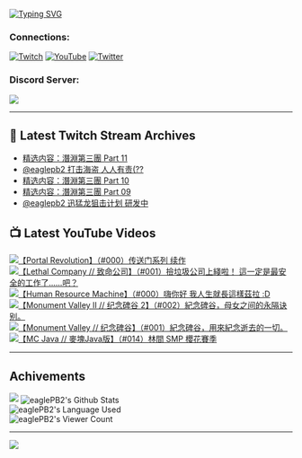 <!--### Hello people, I'm EaglePB2 - The one who building something for fun 👋
Thank you for standby for this profile.   
The purpose of this profile is coming soon.   
You may come back later, as you wish if this readme.md is updated.   -->

<a href="https://git.io/typing-svg"><img src="https://readme-typing-svg.herokuapp.com?font=Fira+Code&duration=1000&pause=5000&vCenter=true&random=false&width=500&lines=%F0%9F%91%8B+Hello+Everyone%2C+I'm+EaglePB2.;%F0%9F%99%87+Thank+you+for+stopping+by+my+profile.+;%F0%9F%94%AD+%3D%3D%3D%3D+%F0%9F%94%AD;%F0%9F%91%8B+%E4%BD%A0%E5%A5%BD%EF%BC%8C%E6%AD%A1%E8%BF%8E%E4%BE%86%E5%88%B0%E6%88%91%E7%9A%84%E4%BB%A3%E7%A2%BC%E5%BA%AB%E3%80%82;%F0%9F%99%87+%E6%84%9F%E8%AC%9D%E5%89%8D%E4%BE%86%E5%8F%83%E8%A7%80%E5%B0%8F%E5%B1%8B+owo~" alt="Typing SVG" /></a>

### Connections:

[![Twitch](https://img.shields.io/badge/Twitch-9347FF?style=flat-square&logo=twitch&logoColor=white)](https://www.twitch.tv/eaglepb2)
[![YouTube](https://img.shields.io/badge/YouTube-%23FF0000.svg?style=flat-square&logo=YouTube&logoColor=white)](https://www.youtube.com/eaglepb2)
[![Twitter](https://img.shields.io/badge/Twitter-%231DA1F2.svg?style=flat-square&logo=Twitter&logoColor=white)](https://twitter.com/eaglepb2)

### Discord Server:

[![](https://invidget.switchblade.xyz/qKrub9b?theme=dark&language=ch)](https://discord.gg/qKrub9b)

---

## 👾 Latest Twitch Stream Archives
<!-- TWITCH:START -->
- [精选内容：潛淵第三團 Part 11](https://www.twitch.tv/videos/2219918779)
- [@eaglepb2 打击海盗 人人有责&lpar;??](https://www.twitch.tv/videos/2219779239)
- [精选内容：潛淵第三團 Part 10](https://www.twitch.tv/videos/2219741428)
- [精选内容：潛淵第三團 Part 09](https://www.twitch.tv/videos/2219741370)
- [@eaglepb2 迅猛龙狙击计划 研发中](https://www.twitch.tv/videos/2219659452)
<!-- TWITCH:END -->



## 📺 Latest YouTube Videos
<!-- YOUTUBE:START -->
<!-- YOUTUBE:END -->

<!-- BEGIN YOUTUBE-CARDS -->
<a href="https://www.youtube.com/watch?v=FKt8gNhwTSA">
  <picture>
    <source media="(prefers-color-scheme: dark)" srcset="https://ytcards.demolab.com/?id=FKt8gNhwTSA&title=%E3%80%90Portal+Revolution%E3%80%91%EF%BC%88%23000%EF%BC%89%E4%BC%A0%E9%80%81%E9%97%A8%E7%B3%BB%E5%88%97+%E7%BB%AD%E4%BD%9C&lang=zh&timestamp=1723452028&background_color=%230d1117&title_color=%23ffffff&stats_color=%23dedede&max_title_lines=1&width=250&border_radius=5&duration=20647">
    <img src="https://ytcards.demolab.com/?id=FKt8gNhwTSA&title=%E3%80%90Portal+Revolution%E3%80%91%EF%BC%88%23000%EF%BC%89%E4%BC%A0%E9%80%81%E9%97%A8%E7%B3%BB%E5%88%97+%E7%BB%AD%E4%BD%9C&lang=zh&timestamp=1723452028&background_color=%23ffffff&title_color=%2324292f&stats_color=%2357606a&max_title_lines=1&width=250&border_radius=5&duration=20647" alt="【Portal Revolution】（#000）传送门系列 续作" title="【Portal Revolution】（#000）传送门系列 续作">
  </picture>
</a>
<a href="https://www.youtube.com/watch?v=4veiHaG0Cro">
  <picture>
    <source media="(prefers-color-scheme: dark)" srcset="https://ytcards.demolab.com/?id=4veiHaG0Cro&title=%E3%80%90Lethal+Company+%2F%2F+%E8%87%B4%E5%91%BD%E5%85%AC%E5%8F%B8%E3%80%91%EF%BC%88%23001%EF%BC%89%E6%92%BF%E5%9E%83%E5%9C%BE%E5%85%AC%E5%8F%B8%E4%B8%8A%E7%B6%AB%E5%95%A6%EF%BC%81+%E9%80%99%E4%B8%80%E5%AE%9A%E6%98%AF%E6%9C%80%E5%AE%89%E5%85%A8%E7%9A%84%E5%B7%A5%E4%BD%9C%E4%BA%86%E2%80%A6%E2%80%A6%E5%90%A7%EF%BC%9F&lang=zh&timestamp=1723350913&background_color=%230d1117&title_color=%23ffffff&stats_color=%23dedede&max_title_lines=1&width=250&border_radius=5&duration=10990">
    <img src="https://ytcards.demolab.com/?id=4veiHaG0Cro&title=%E3%80%90Lethal+Company+%2F%2F+%E8%87%B4%E5%91%BD%E5%85%AC%E5%8F%B8%E3%80%91%EF%BC%88%23001%EF%BC%89%E6%92%BF%E5%9E%83%E5%9C%BE%E5%85%AC%E5%8F%B8%E4%B8%8A%E7%B6%AB%E5%95%A6%EF%BC%81+%E9%80%99%E4%B8%80%E5%AE%9A%E6%98%AF%E6%9C%80%E5%AE%89%E5%85%A8%E7%9A%84%E5%B7%A5%E4%BD%9C%E4%BA%86%E2%80%A6%E2%80%A6%E5%90%A7%EF%BC%9F&lang=zh&timestamp=1723350913&background_color=%23ffffff&title_color=%2324292f&stats_color=%2357606a&max_title_lines=1&width=250&border_radius=5&duration=10990" alt="【Lethal Company // 致命公司】（#001）撿垃圾公司上綫啦！ 這一定是最安全的工作了……吧？" title="【Lethal Company // 致命公司】（#001）撿垃圾公司上綫啦！ 這一定是最安全的工作了……吧？">
  </picture>
</a>
<a href="https://www.youtube.com/watch?v=xypX_mDUk4o">
  <picture>
    <source media="(prefers-color-scheme: dark)" srcset="https://ytcards.demolab.com/?id=xypX_mDUk4o&title=%E3%80%90Human+Resource+Machine%E3%80%91%EF%BC%88%23000%EF%BC%89%E5%97%A8%E4%BD%A0%E5%A5%BD+%E6%88%91%E4%BA%BA%E7%94%9F%E5%B0%B1%E9%95%B7%E9%80%99%E6%A8%A3%E8%8C%B2%E6%8B%89+%3AD&lang=zh&timestamp=1723265927&background_color=%230d1117&title_color=%23ffffff&stats_color=%23dedede&max_title_lines=1&width=250&border_radius=5&duration=19402">
    <img src="https://ytcards.demolab.com/?id=xypX_mDUk4o&title=%E3%80%90Human+Resource+Machine%E3%80%91%EF%BC%88%23000%EF%BC%89%E5%97%A8%E4%BD%A0%E5%A5%BD+%E6%88%91%E4%BA%BA%E7%94%9F%E5%B0%B1%E9%95%B7%E9%80%99%E6%A8%A3%E8%8C%B2%E6%8B%89+%3AD&lang=zh&timestamp=1723265927&background_color=%23ffffff&title_color=%2324292f&stats_color=%2357606a&max_title_lines=1&width=250&border_radius=5&duration=19402" alt="【Human Resource Machine】（#000）嗨你好 我人生就長這樣茲拉 :D" title="【Human Resource Machine】（#000）嗨你好 我人生就長這樣茲拉 :D">
  </picture>
</a>
<a href="https://www.youtube.com/watch?v=aFAEnHuJNks">
  <picture>
    <source media="(prefers-color-scheme: dark)" srcset="https://ytcards.demolab.com/?id=aFAEnHuJNks&title=%E3%80%90Monument+Valley+II+%2F%2F+%E7%BA%AA%E5%BF%B5%E7%A2%91%E8%B0%B7+2%E3%80%91%EF%BC%88%23002%EF%BC%89%E7%B4%80%E5%BF%B5%E7%A2%91%E8%B0%B7%EF%BC%8C%E6%AF%8D%E5%A5%B3%E4%B9%8B%E9%97%B4%E7%9A%84%E6%B0%B8%E9%9A%94%E8%AF%80%E5%88%AB%E3%80%82&lang=zh&timestamp=1723217765&background_color=%230d1117&title_color=%23ffffff&stats_color=%23dedede&max_title_lines=1&width=250&border_radius=5&duration=4648">
    <img src="https://ytcards.demolab.com/?id=aFAEnHuJNks&title=%E3%80%90Monument+Valley+II+%2F%2F+%E7%BA%AA%E5%BF%B5%E7%A2%91%E8%B0%B7+2%E3%80%91%EF%BC%88%23002%EF%BC%89%E7%B4%80%E5%BF%B5%E7%A2%91%E8%B0%B7%EF%BC%8C%E6%AF%8D%E5%A5%B3%E4%B9%8B%E9%97%B4%E7%9A%84%E6%B0%B8%E9%9A%94%E8%AF%80%E5%88%AB%E3%80%82&lang=zh&timestamp=1723217765&background_color=%23ffffff&title_color=%2324292f&stats_color=%2357606a&max_title_lines=1&width=250&border_radius=5&duration=4648" alt="【Monument Valley II // 纪念碑谷 2】（#002）紀念碑谷，母女之间的永隔诀别。" title="【Monument Valley II // 纪念碑谷 2】（#002）紀念碑谷，母女之间的永隔诀别。">
  </picture>
</a>
<a href="https://www.youtube.com/watch?v=duDEnssg1fM">
  <picture>
    <source media="(prefers-color-scheme: dark)" srcset="https://ytcards.demolab.com/?id=duDEnssg1fM&title=%E3%80%90Monument+Valley+%2F%2F+%E7%BA%AA%E5%BF%B5%E7%A2%91%E8%B0%B7%E3%80%91%EF%BC%88%23001%EF%BC%89%E7%B4%80%E5%BF%B5%E7%A2%91%E8%B0%B7%EF%BC%8C%E7%94%A8%E4%BE%86%E7%B4%80%E5%BF%B5%E9%80%9D%E5%8E%BB%E7%9A%84%E4%B8%80%E5%88%87%E3%80%82&lang=zh&timestamp=1723211548&background_color=%230d1117&title_color=%23ffffff&stats_color=%23dedede&max_title_lines=1&width=250&border_radius=5&duration=6585">
    <img src="https://ytcards.demolab.com/?id=duDEnssg1fM&title=%E3%80%90Monument+Valley+%2F%2F+%E7%BA%AA%E5%BF%B5%E7%A2%91%E8%B0%B7%E3%80%91%EF%BC%88%23001%EF%BC%89%E7%B4%80%E5%BF%B5%E7%A2%91%E8%B0%B7%EF%BC%8C%E7%94%A8%E4%BE%86%E7%B4%80%E5%BF%B5%E9%80%9D%E5%8E%BB%E7%9A%84%E4%B8%80%E5%88%87%E3%80%82&lang=zh&timestamp=1723211548&background_color=%23ffffff&title_color=%2324292f&stats_color=%2357606a&max_title_lines=1&width=250&border_radius=5&duration=6585" alt="【Monument Valley // 纪念碑谷】（#001）紀念碑谷，用來紀念逝去的一切。" title="【Monument Valley // 纪念碑谷】（#001）紀念碑谷，用來紀念逝去的一切。">
  </picture>
</a>
<a href="https://www.youtube.com/watch?v=mElaxVRFsbg">
  <picture>
    <source media="(prefers-color-scheme: dark)" srcset="https://ytcards.demolab.com/?id=mElaxVRFsbg&title=%E3%80%90MC+Java+%2F%2F+%E9%BA%A5%E5%A1%8AJava%E7%89%88%E3%80%91%EF%BC%88%23014%EF%BC%89%E6%9E%97%E9%96%93+SMP+%E6%AB%BB%E8%8A%B1%E8%B3%BD%E5%AD%A3&lang=zh&timestamp=1723084044&background_color=%230d1117&title_color=%23ffffff&stats_color=%23dedede&max_title_lines=1&width=250&border_radius=5&duration=7238">
    <img src="https://ytcards.demolab.com/?id=mElaxVRFsbg&title=%E3%80%90MC+Java+%2F%2F+%E9%BA%A5%E5%A1%8AJava%E7%89%88%E3%80%91%EF%BC%88%23014%EF%BC%89%E6%9E%97%E9%96%93+SMP+%E6%AB%BB%E8%8A%B1%E8%B3%BD%E5%AD%A3&lang=zh&timestamp=1723084044&background_color=%23ffffff&title_color=%2324292f&stats_color=%2357606a&max_title_lines=1&width=250&border_radius=5&duration=7238" alt="【MC Java // 麥塊Java版】（#014）林間 SMP 櫻花賽季" title="【MC Java // 麥塊Java版】（#014）林間 SMP 櫻花賽季">
  </picture>
</a>
<!-- END YOUTUBE-CARDS -->

---

## Achivements
[![](https://github-profile-trophy.vercel.app/?username=eaglepb2&theme=monokai&no-bg=true&&title=Repositories,Issues,Commit,MultiLanguage)](https://github.com/anuraghazra/github-readme-stats)
<img align="center" alt="eaglePB2's Github Stats" src="https://github-readme-stats.vercel.app/api?username=eaglePB2&show_icons=true&hide_border=true&theme=merko" />
<br>
<img align="center" alt="eaglePB2's Language Used" src="https://github-readme-stats.vercel.app/api/top-langs/?username=eaglePB2&show_icons=true&hide_border=true&theme=merko&layout=compact&langs_count=8" />
<br>
<img align="center" alt="eaglePB2's Viewer Count" src="https://visitcount.itsvg.in/api?id=eaglepb2&label=Profile%20Views&color=3&icon=5&pretty=true" />

<hr>

<!-- RANDOMQUOTE:START -->
![](https://quotes-github-readme.vercel.app/api?type=horizontal&theme=merko)
<!-- RANDOMQUOTE:END -->


<!--
       _____   _   _   _____       _____   _   _   ____   
      |_   _| | | | | |  ___|     |  ___| | \ | | |  _  \  
        | |   | |_| | | |___      | |___  |  \| | | | | | 
        | |   |  _  | |  ___|     |  ___| |     | | | | | 
        | |   | | | | | |___      | |___  | |\  | | |_| | 
        |_|   |_| |_| |_____|     |_____| |_| \_| |____ / 
      
-->
